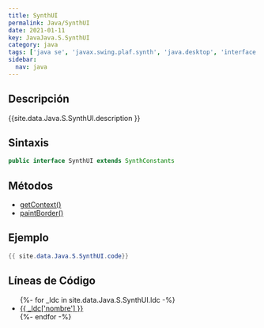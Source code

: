 ```yaml
---
title: SynthUI
permalink: Java/SynthUI
date: 2021-01-11
key: JavaJava.S.SynthUI
category: java
tags: ['java se', 'javax.swing.plaf.synth', 'java.desktop', 'interface java', 'Java 1.7']
sidebar: 
  nav: java
---
```


## Descripción
{{site.data.Java.S.SynthUI.description }}

## Sintaxis
~~~java
public interface SynthUI extends SynthConstants
~~~

## Métodos
* [getContext()](/Java/SynthUI/getContext)
* [paintBorder()](/Java/SynthUI/paintBorder)

## Ejemplo
~~~java
{{ site.data.Java.S.SynthUI.code}}
~~~

## Líneas de Código
<ul>
{%- for _ldc in site.data.Java.S.SynthUI.ldc -%}
   <li>
       <a href="{{_ldc['url'] }}">{{ _ldc['nombre'] }}</a>
   </li>
{%- endfor -%}
</ul>
